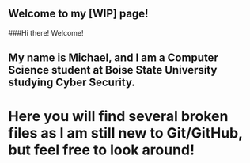 ## Welcome to my [WIP] page!

###Hi there!  Welcome!
## My name is Michael, and I am a Computer Science student at Boise State University studying Cyber Security.

# Here you will find several broken files as I am still new to Git/GitHub, but feel free to look around!


